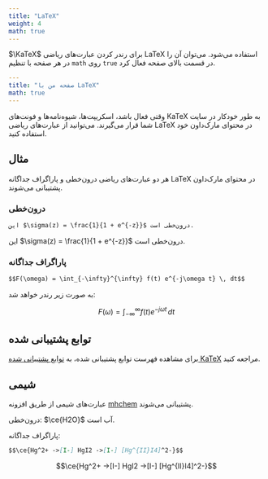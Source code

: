 ```yaml
---
title: "LaTeX"
weight: 4
math: true
---
```


$\KaTeX$ برای رندر کردن عبارت‌های ریاضی LaTeX استفاده می‌شود. می‌توان آن را در هر صفحه با تنظیم `math` روی `true` در قسمت بالای صفحه فعال کرد.

<!--more-->

```yaml {filename="Markdown"}
---
title: "صفحه من با LaTeX"
math: true
---

```

وقتی فعال باشد، اسکریپت‌ها، شیوه‌نامه‌ها و فونت‌های KaTeX به طور خودکار در سایت شما قرار می‌گیرند. می‌توانید از عبارت‌های ریاضی LaTeX در محتوای مارک‌داون خود استفاده کنید.

## مثال

هر دو عبارت‌های ریاضی درون‌خطی و پاراگراف جداگانه LaTeX در محتوای مارک‌داون پشتیبانی می‌شوند.

### درون‌خطی

```markdown {filename="page.md"}
این $\sigma(z) = \frac{1}{1 + e^{-z}}$ درون‌خطی است.
```

این $\sigma(z) = \frac{1}{1 + e^{-z}}$ درون‌خطی است.

### پاراگراف جداگانه

```markdown {filename="page.md"}
$$F(\omega) = \int_{-\infty}^{\infty} f(t) e^{-j\omega t} \, dt$$
```

به صورت زیر رندر خواهد شد:

$$F(\omega) = \int_{-\infty}^{\infty} f(t) e^{-j\omega t} \, dt$$


## توابع پشتیبانی شده

برای مشاهده فهرست توابع پشتیبانی شده، به [توابع پشتیبانی شده KaTeX](https://katex.org/docs/supported.html) مراجعه کنید.

## شیمی

عبارت‌های شیمی از طریق افزونه [mhchem](https://mhchem.github.io/MathJax-mhchem/) پشتیبانی می‌شوند.

درون‌خطی: $\ce{H2O}$ آب است.

پاراگراف جداگانه:

```markdown {filename="page.md"}
$$\ce{Hg^2+ ->[I-] HgI2 ->[I-] [Hg^{II}I4]^2-}$$
```

$$\ce{Hg^2+ ->[I-] HgI2 ->[I-] [Hg^{II}I4]^2-}$$
